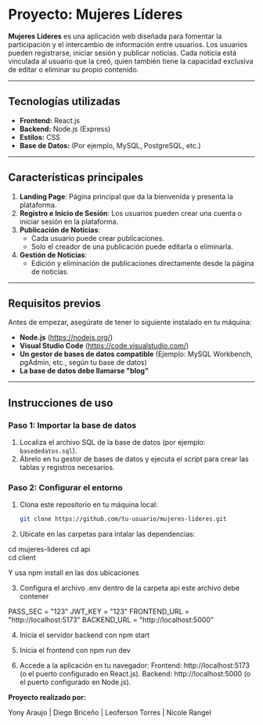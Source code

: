 # Proyecto: Mujeres Líderes  

**Mujeres Líderes** es una aplicación web diseñada para fomentar la participación y el intercambio de información entre usuarios. Los usuarios pueden registrarse, iniciar sesión y publicar noticias. Cada noticia está vinculada al usuario que la creó, quien también tiene la capacidad exclusiva de editar o eliminar su propio contenido.

---

## **Tecnologías utilizadas**  

- **Frontend:** React.js  
- **Backend:** Node.js (Express)  
- **Estilos:** CSS  
- **Base de Datos:** (Por ejemplo, MySQL, PostgreSQL, etc.)  

---

## **Características principales**  

1. **Landing Page**: Página principal que da la bienvenida y presenta la plataforma.  
2. **Registro e Inicio de Sesión**: Los usuarios pueden crear una cuenta o iniciar sesión en la plataforma.  
3. **Publicación de Noticias**:  
   - Cada usuario puede crear publicaciones.  
   - Solo el creador de una publicación puede editarla o eliminarla.  
4. **Gestión de Noticias**:  
   - Edición y eliminación de publicaciones directamente desde la página de noticias.  

---

## **Requisitos previos**  

Antes de empezar, asegúrate de tener lo siguiente instalado en tu máquina:  

- **Node.js** (https://nodejs.org/)  
- **Visual Studio Code** (https://code.visualstudio.com/)  
- **Un gestor de bases de datos compatible** (Ejemplo: MySQL Workbench, pgAdmin, etc., según tu base de datos)
- **La base de datos debe llamarse "blog"**  

---

## **Instrucciones de uso**  

### **Paso 1: Importar la base de datos**  

1. Localiza el archivo SQL de la base de datos (por ejemplo: `basededatos.sql`).  
2. Ábrelo en tu gestor de bases de datos y ejecuta el script para crear las tablas y registros necesarios.  

### **Paso 2: Configurar el entorno**  

1. Clona este repositorio en tu máquina local:  
   ```bash  
   git clone https://github.com/tu-usuario/mujeres-lideres.git  

2. Ubicate en las carpetas para intalar las dependencias:

cd mujeres-lideres
cd api  
cd client

Y usa npm install en las dos ubicaciones

3. Configura el archivo .env dentro de la carpeta api este archivo debe contener

PASS_SEC = "123"
JWT_KEY = "123"
FRONTEND_URL = "http://localhost:5173"
BACKEND_URL = "http://localhost:5000"

4. Inicia el servidor backend con npm start
5. Inicia el frontend con npm run dev

4. Accede a la aplicación en tu navegador:
Frontend: http://localhost:5173 (o el puerto configurado en React.js).
Backend: http://localhost:5000 (o el puerto configurado en Node.js).

**Proyecto realizado por:**

Yony Araujo |
Diego Briceño |
Leoferson Torres |
Nicole Rangel
